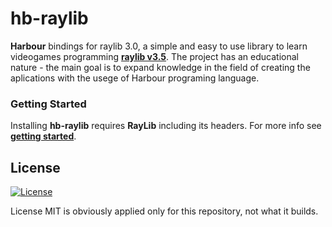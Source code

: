 # hb-raylib

**Harbour** bindings for raylib 3.0, a simple and easy to use library to learn videogames programming [**raylib v3.5**](https://www.raylib.com). The project has an educational nature - the main goal is to expand knowledge in the field of creating the aplications with the usege of Harbour programing language.

### Getting Started

Installing **hb-raylib** requires **RayLib** including its headers. For more info see [**getting started**](examples/README.md).

## License

[![License](http://img.shields.io/:license-mit-blue.svg?style=flat-square)](.git/LICENSE)

License MIT is obviously applied only for this repository, not what it builds.
